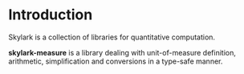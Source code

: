 # Introduction

Skylark is a collection of libraries for quantitative computation.

**skylark-measure** is a library dealing with unit-of-measure definition, arithmetic, simplification and conversions
in a type-safe manner.